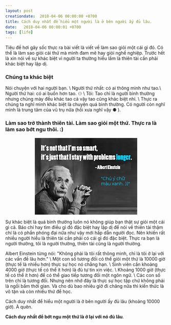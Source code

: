 ```yaml
---
layout: post
creationdate:  2018-04-06 00:00:00 +0700
title: Cách duy nhất để hiểu một người là ở bên người ấy đủ lâu.
date:   2018-04-06 00:00:01 +0700
tags: [life]
---
```

Tiêu đề hơi gây sốc thực ra bài viết là viết về làm sao giỏi một cái gì đó. Có thể là làm sao giỏi cái thứ mà mình đam mê hay giỏi nghề nghiệp. Trước hết là xin nói về sự khác biệt vì người ta thường hiểu lầm là thiên tài cần phải khác biệt hay lập dị.

### Chúng ta khác biệt
Nói chuyện với hai người bạn. \\
Người thứ nhất: có ai thông minh như tao.\\
Người thứ hai: có ai buồn hơn tao.  &#9863;  \\
Tôi: Tao chỉ là người bình thường nhưng chúng mày đều khác tao cả vậy tao cũng khác biệt nhỉ. \\
Thực ra chúng ta nghĩ mình khác biệt là chuyện quá bình thường. Có người còn nghĩ mình là trung tâm của vũ trụ nữa (hồi xưa nghĩ vậy &#9865; ).

### Làm sao trở thành thiên tài. Làm sao giỏi một thứ. Thực ra là làm sao bớt ngu thôi. :)

<img style = "display: block; max-width: 100%; margin: auto;"  src="/assets/pictures/einstein-smart.png" alt="Right Way">

Sự khác biệt là quá bình thường luôn nó không giúp bạn thật sự giỏi một cái gì cả. Báo chí hay tìm điều gì đó đặc biệt hay lập dị để nói về thiên tài thậm chí là có phần phóng đại nữa như vậy mới hấp dẫn người đọc. Nên khiến rất nhiều người hiểu là thiên tài cần phải có cái gì đó đặc biệt. Thực ra bạn là người thường, tôi là người thường, thiên tài cũng là người thường.

Albert Einstein từng nói: "Không phải là tôi rất thông minh, chỉ là tôi ở lại với các vấn đề lâu hơn." \\
Một con số tương đối có thể giỏi một thứ là 10000 giờ (thực tế là nhiều hơn) thực sự học nó chẳng hạn. \\
Sinh viên cần khoảng 4000 giờ (thực tế có thể ít hơn) là đủ tự tin xin việc. \\
Khoảng 1000 giờ (thực tế có thể ít hơn) để có thể giao tiếp tương đối một ngôn ngữ. \\
Các con số trên chỉ là tương đối. Nhưng nên nhớ đây là thực sự học tập chứ không phải là ngồi bấm thời gian. Và cho dù bao nhiêu giờ đi chăng nữa thì kiến thức là vô tận và còn nhiều thứ để học.

Cách duy nhất để hiểu một người là ở bên người ấy đủ lâu (khoảng 10000 giờ). À quên.

**Cách duy nhất để bớt ngu một thứ là ở lại với nó đủ lâu**.